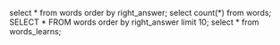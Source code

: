 select * from words order by right_answer;
select count(*) from words;
SELECT * FROM words order by right_answer limit 10;
select * from words_learns;